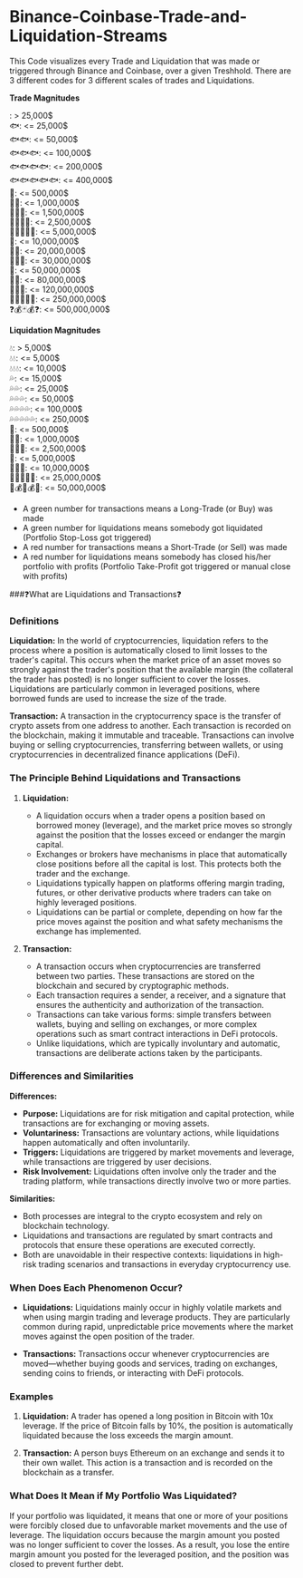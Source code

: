 # Binance-Coinbase-Trade-and-Liquidation-Streams
This Code visualizes every Trade and Liquidation that was made or triggered through Binance and Coinbase, over a   given Treshhold. There are 3 different codes for 3 different scales of trades and Liquidations. 
 
  **Trade Magnitudes**                                         
       
  :         >  25,000$                                                
🐟:         <= 25,000$                                           
🐟🐟:       <= 50,000$                                           
🐟🐟🐟:     <= 100,000$                                          
🐟🐟🐟🐟:   <= 200,000$                                          
🐟🐟🐟🐟🐟: <= 400,000$                                          
🐠:         <= 500,000$                                          
🐠🐠:       <= 1,000,000$                                        
🐠🐠🐠:     <= 1,500,000$                                        
🐠🐠🐠🐠:   <= 2,500,000$                                        
🐠🐠🐠🐠🐠: <= 5,000,000$                                        
🦈:         <= 10,000,000$                                       
🦈🦈:       <= 20,000,000$                                        
🦈🦈🦈:     <= 30,000,000$                                       
🐳:         <= 50,000,000$                                                                                    
🐳🐳:       <= 80,000,000$                                                                 
🐳🐳🐳:     <= 120,000,000$                                                       
💸🌈🦄🌈💸: <= 250,000,000$                                                      
❓💰🃏💰❓: <= 500,000,000$                                                     


**Liquidation Magnitudes**

💧:          >  5,000$                                                      
💧💧:        <= 5,000$                                                         
💧💧💧:      <= 10,000$                                                         
💦:          <= 15,000$                                                        
💦💦:        <= 25,000$                                                           
💦💦💦:      <= 50,000$                                                             
💦💦💦💦:    <= 100,000$                                                                
💦💦💦💦💦:  <= 250,000$                                                            
🌊:          <= 500,000$                                                        
🌊🌊:        <= 1,000,000$                                                          
🌊🌊🌊:      <= 2,500,000$                                                       
🤿:          <= 5,000,000$                                                        
🌊🤿🌊:      <= 10,000,000$                                                        
💸🌊🤿🌊💸:  <= 25,000,000$                                                        
🌊💰🤿💰🌊:  <= 50,000,000$                                                          


- A green number for transactions means a Long-Trade (or Buy) was made
- A green number for liquidations means somebody got liquidated (Portfolio Stop-Loss got triggered)
- A red number for transactions means a Short-Trade (or Sell) was made
- A red number for liquidations means somebody has closed his/her portfolio with profits (Portfolio Take-Profit got triggered or manual close with profits)




###❓What are Liquidations and Transactions❓


### Definitions

**Liquidation:** In the world of cryptocurrencies, liquidation refers to the process where a position is automatically closed to limit losses to the trader's capital. This occurs when the market price of an asset moves so strongly against the trader's position that the available margin (the collateral the trader has posted) is no longer sufficient to cover the losses. Liquidations are particularly common in leveraged positions, where borrowed funds are used to increase the size of the trade.

**Transaction:** A transaction in the cryptocurrency space is the transfer of crypto assets from one address to another. Each transaction is recorded on the blockchain, making it immutable and traceable. Transactions can involve buying or selling cryptocurrencies, transferring between wallets, or using cryptocurrencies in decentralized finance applications (DeFi).

### The Principle Behind Liquidations and Transactions

1. **Liquidation:**
   - A liquidation occurs when a trader opens a position based on borrowed money (leverage), and the market price moves so strongly against the position that the losses exceed or endanger the margin capital.
   - Exchanges or brokers have mechanisms in place that automatically close positions before all the capital is lost. This protects both the trader and the exchange.
   - Liquidations typically happen on platforms offering margin trading, futures, or other derivative products where traders can take on highly leveraged positions.
   - Liquidations can be partial or complete, depending on how far the price moves against the position and what safety mechanisms the exchange has implemented.

2. **Transaction:**
   - A transaction occurs when cryptocurrencies are transferred between two parties. These transactions are stored on the blockchain and secured by cryptographic methods.
   - Each transaction requires a sender, a receiver, and a signature that ensures the authenticity and authorization of the transaction.
   - Transactions can take various forms: simple transfers between wallets, buying and selling on exchanges, or more complex operations such as smart contract interactions in DeFi protocols.
   - Unlike liquidations, which are typically involuntary and automatic, transactions are deliberate actions taken by the participants.

### Differences and Similarities

**Differences:**
- **Purpose:** Liquidations are for risk mitigation and capital protection, while transactions are for exchanging or moving assets.
- **Voluntariness:** Transactions are voluntary actions, while liquidations happen automatically and often involuntarily.
- **Triggers:** Liquidations are triggered by market movements and leverage, while transactions are triggered by user decisions.
- **Risk Involvement:** Liquidations often involve only the trader and the trading platform, while transactions directly involve two or more parties.

**Similarities:**
- Both processes are integral to the crypto ecosystem and rely on blockchain technology.
- Liquidations and transactions are regulated by smart contracts and protocols that ensure these operations are executed correctly.
- Both are unavoidable in their respective contexts: liquidations in high-risk trading scenarios and transactions in everyday cryptocurrency use.

### When Does Each Phenomenon Occur?

- **Liquidations:** Liquidations mainly occur in highly volatile markets and when using margin trading and leverage products. They are particularly common during rapid, unpredictable price movements where the market moves against the open position of the trader.
  
- **Transactions:** Transactions occur whenever cryptocurrencies are moved—whether buying goods and services, trading on exchanges, sending coins to friends, or interacting with DeFi protocols.

### Examples

1. **Liquidation:** A trader has opened a long position in Bitcoin with 10x leverage. If the price of Bitcoin falls by 10%, the position is automatically liquidated because the loss exceeds the margin amount.
   
2. **Transaction:** A person buys Ethereum on an exchange and sends it to their own wallet. This action is a transaction and is recorded on the blockchain as a transfer.

### What Does It Mean if My Portfolio Was Liquidated?

If your portfolio was liquidated, it means that one or more of your positions were forcibly closed due to unfavorable market movements and the use of leverage. The liquidation occurs because the margin amount you posted was no longer sufficient to cover the losses. As a result, you lose the entire margin amount you posted for the leveraged position, and the position was closed to prevent further debt.
